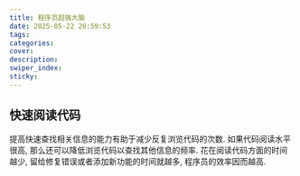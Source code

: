 ```yaml
---
title: 程序员超强大脑
date: 2025-05-22 20:59:53
tags:
categories:
cover:
description:
swiper_index:
sticky:
---
```


## 快速阅读代码

提高快速查找相关信息的能力有助于减少反复浏览代码的次数. 如果代码阅读水平很高, 那么还可以降低浏览代码以查找其他信息的频率. 花在阅读代码方面的时间越少, 留给修复错误或者添加新功能的时间就越多, 程序员的效率因而越高.